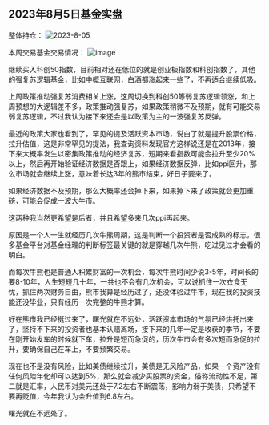 ## 2023年8月5日基金实盘

整体持仓：
![2023-8-05](https://github.com/jinguangyue/FundRecords/assets/8803674/29c471ee-f2e6-4ca3-a9e7-61536d5abe9b)

本周交易基金交易情况：
![image](https://github.com/jinguangyue/FundRecords/assets/8803674/d6cc065a-d791-4511-b6e4-84cf710ada84)

继续买入科创50指数，目前相对还在低位的就是创业板指数和科创指数了，其他的强复苏逻辑基金，比如中概互联网，白酒都涨起来一些了，不再适合继续低吸。

上周政策推动强复苏消费相关上涨，这周切换到科创50等弱复苏逻辑领涨，和上周预想的大逻辑差不多，政策推动强复苏，如果政策稍微不及预期，就有可能交易弱复苏逻辑，不过我认为接下来还会是以政策为主的一波强复苏反弹。

最近的政策大家也看到了，罕见的提及活跃资本市场，说白了就是提升股票价格，拉升估值，这是非常罕见的提法，我查询资料发现官方这样说还是在2013年，接下来大概率发生以密集政策推动的经济复苏，短期来看指数可能会拉升至少20%以上，然后再开始验证经济数据是否跟上，如果经济数据反弹，比如ppi回升，那么市场就会继续上涨，意味着长达3年的熊市结束，好日子要来了。

如果经济数据不及预期，那么大概率还会掉下来，如果掉下来了政策就会更加重磅，可能会促成一波大牛市。

这两种我当然更希望是后者，并且希望多来几次ppi再起来。

原因是一个人一生就经历几次牛熊周期，这是判断一个投资者是否成熟的标志，很多基金平台对基金经理的判断标签最关键的就是穿越几次牛熊，吃过见过才会看的明白。

而每次牛熊也是普通人积累财富的一次机会，每次牛熊时间少说3-5年，时间长的要8-10年，人生短短几十年，一共也不会有几次机会，可以说抓住一次衣食无忧，抓住两次财务自由，熊市我算是经历过了，还没体验过牛市，现在我的投资技能还没毕业，只有经历一次完整的牛熊才算。

好在熊市我已经挺过来了，曙光就在不远处，活跃资本市场的气氛已经烘托出来了，坚持不下来的投资者也基本认赔离场，接下来的几年一定是收获的季节，不要在刚开始发车的时候就下车，拉升是短而急促的，历次牛市会有多次短而急促的拉升，要确保自己在车上，不要频繁交易。

现在也不是没有风险，比如美债继续拉升，美债是无风险产品，如果一个资产没有任何风险年化却可以达到5%，那么就会减少买股票的资金，俗称流动性不足，第二就是汇率，人民币对美元还处于7.2左右不断震荡，影响力弱于美债，只希望不要再贬值，今年我认为会升值到6.8左右。

曙光就在不远处了。

